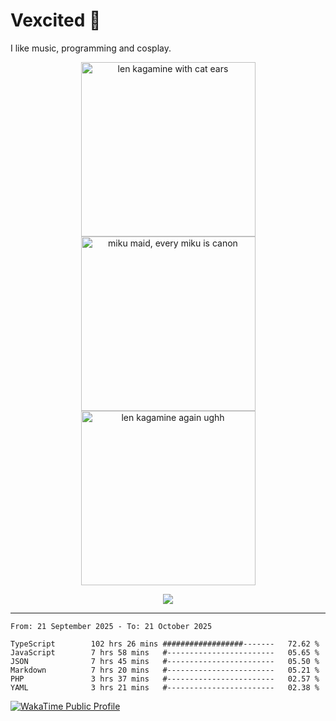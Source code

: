 # Vexcited 🎀

I like music, programming and cosplay.

<p align=center>
  <img width="279" alt="len kagamine with cat ears" src="https://github.com/user-attachments/assets/dbe0836e-5f92-4170-9c97-9b457da793a1" />
  <img width="279" alt="miku maid, every miku is canon" src="https://github.com/user-attachments/assets/2cef7a76-f8a5-402a-a6ba-0f7a7a89fcd5" />
  <img width="279" alt="len kagamine again ughh" src="https://github.com/user-attachments/assets/d92e7d95-2cbe-4684-a3c8-dd4151e0353c" />
</p>

<p align=center>
  <img src="https://skillicons.dev/icons?i=solidjs,pnpm,ts,vercel,netlify,rust,astro,git,vue,md,figma,github,bun,cloudflare,py,tailwind,nginx,tauri,vite,dart,flutter,kotlin,elysia" />
</p>

---

<!--START_SECTION:waka-->

```plain
From: 21 September 2025 - To: 21 October 2025

TypeScript        102 hrs 26 mins ##################-------   72.62 %
JavaScript        7 hrs 58 mins   #------------------------   05.65 %
JSON              7 hrs 45 mins   #------------------------   05.50 %
Markdown          7 hrs 20 mins   #------------------------   05.21 %
PHP               3 hrs 37 mins   #------------------------   02.57 %
YAML              3 hrs 21 mins   #------------------------   02.38 %
```

<!--END_SECTION:waka-->

[![WakaTime Public Profile](https://wakatime.com/badge/user/0839e595-e07a-435c-8d59-ed95f2a3d6dd.svg?style=flat-square)](https://wakatime.com/@0839e595-e07a-435c-8d59-ed95f2a3d6dd)
